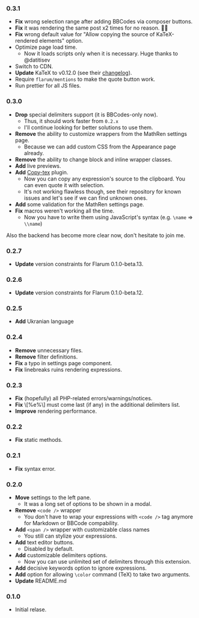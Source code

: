 ### 0.3.1
- **Fix** wrong selection range after adding BBCodes via composer buttons.
- **Fix** it was rendering the same post x2 times for no reason. 🤦‍♂️
- **Fix** wrong default value for "Allow copying the source of KaTeX-rendered elements" option.
- Optimize page load time.
    + Now it loads scripts only when it is necessary. Huge thanks to @datitisev
- Switch to CDN.
- **Update** KaTeX to v0.12.0 (see their [changelog](https://github.com/KaTeX/KaTeX/blob/master/CHANGELOG.md)).
- Require `flarum/mentions` to make the quote button work.
- Run prettier for all JS files.

### 0.3.0
- **Drop** special delimiters support (it is BBCodes-only now).
    + Thus, it should work faster from `0.2.x`
    + I'll continue looking for better solutions to use them.
- **Remove** the ability to customize wrappers from the MathRen settings page.
    + Because we can add custom CSS from the Appearance page already.
- **Remove** the ability to change block and inline wrapper classes.
- **Add** live previews.
- **Add** [Copy-tex](https://github.com/KaTeX/KaTeX/tree/master/contrib/copy-tex) plugin.
    + Now you can copy any expression's source to the clipboard. You can even quote it with selection.
    + It's not working flawless though, see their repository for known issues and let's see if we can find unknown ones.
- **Add** some validation for the MathRen settings page.
- **Fix** macros weren't working all the time.
    + Now you have to write them using JavaScript's syntax (e.g. `\name` => `\\name`)

Also the backend has become more clear now, don't hesitate to join me.

### 0.2.7
- **Update** version constraints for Flarum 0.1.0-beta.13.

### 0.2.6
- **Update** version constraints for Flarum 0.1.0-beta.12.

### 0.2.5
- **Add** Ukranian language

### 0.2.4
- **Remove** unnecessary files.
- **Remove** filter definitions.
- **Fix** a typo in settings page component.
- **Fix** linebreaks ruins rendering expressions.

### 0.2.3
- **Fix** (hopefully) all PHP-related errors/warnings/notices.
- **Fix** \\[%e%\\] must come last (if any) in the additional delimiters list.
- **Improve** rendering performance.

### 0.2.2
- **Fix** static methods.

### 0.2.1
- **Fix** syntax error.

### 0.2.0
- **Move** settings to the left pane.
    + It was a long set of options to be shown in a modal.
- **Remove** `<code />` wrapper
    + You don't have to wrap your expressions with `<code />` tag anymore for Markdown or BBCode compability.
- **Add** `<span />` wrapper with customizable class names
    + You still can stylize your expressions.
- **Add** text editor buttons.
    + Disabled by default.
- **Add** customizable delimiters options.
    + Now you can use unlimited set of delimiters through this extension.
- **Add** decisive keywords option to ignore expressions.
- **Add** option for allowing `\color` command (TeX) to take two arguments.
- **Update** README.md

### 0.1.0
- Initial relase.

